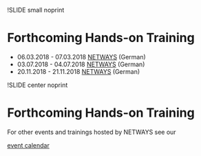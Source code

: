 !SLIDE small noprint
# Forthcoming Hands-on Training

* 06.03.2018 - 07.03.2018 [NETWAYS](https://www.netways.de/schulungen/foreman/) (German)
* 03.07.2018 - 04.07.2018 [NETWAYS](https://www.netways.de/schulungen/foreman/) (German)
* 20.11.2018 - 21.11.2018 [NETWAYS](https://www.netways.de/schulungen/foreman/) (German)


!SLIDE center noprint
# Forthcoming Hands-on Training

For other events and trainings hosted by NETWAYS see our

[event calendar](https://www.netways.de/en/about_netways/events/)
